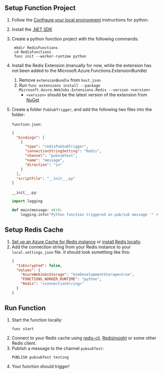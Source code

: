 ## Setup Function Project
1. Follow the [Configure your local environment](https://learn.microsoft.com/azure/azure-functions/create-first-function-cli-python?pivots=python-mode-configuration&tabs=azure-cli%2Cbash#configure-your-local-environment) instructions for python.
2. Install the [.NET SDK](https://aka.ms/dotnet-download)
3. Create a python function project with the following commands:
   ```
    mkdir RedisFunctions
    cd RedisFunctions
    func init --worker-runtime python
    ```
4. Install the Redis Extension (manually for now, while the extension has not been added to the Microsoft.Azure.Functions.ExtensionBundle)
   1. Remove `extensionBundle` from `host.json`
   2. Run `func extensions install --package Microsoft.Azure.WebJobs.Extensions.Redis --version <version>`
      - `<version>` should be the latest version of the extension from [NuGet](https://www.nuget.org/packages/Microsoft.Azure.WebJobs.Extensions.Redis)
5. Create a folder `PubSubTrigger`, and add the following two files into the folder:

   `function.json`:
   ```json
   {
     "bindings": [
       {
         "type": "redisPubSubTrigger",
         "connectionStringSetting": "Redis",
         "channel": "pubsubTest",
         "name": "message",
         "direction": "in"
       }
     ],
     "scriptFile": "__init__.py"
   }
   ```

   `__init__.py`:
   ```py
   import logging

   def main(message: str):
       logging.info("Python function triggered on pub/sub message '" + message + "' from channel 'pubsubTest'.")
   ```

## Setup Redis Cache
1. [Set up an Azure Cache for Redis instance](https://learn.microsoft.com/azure/azure-cache-for-redis/quickstart-create-redis) or [install Redis locally](https://redis.io/download/).
1. Add the connection string from your Redis instance to your `local.settings.json` file.
   It should look something like this:
    ```json
    {
      "IsEncrypted": false,
      "Values": {
        "AzureWebJobsStorage": "UseDevelopmentStorage=true",
        "FUNCTIONS_WORKER_RUNTIME": "python",
        "Redis": "<connectionString>"
      }
    }
    ```

## Run Function
1. Start the function locally:
   ```
   func start
   ```
1. Connect to your Redis cache using [redis-cli](https://redis.io/docs/ui/cli/), [RedisInsight](https://redis.com/redis-enterprise/redis-insight/) or some other Redis client.
1. Publish a message to the channel `pubsubTest`:
   ```
   PUBLISH pubsubTest testing
   ```
1. Your function should trigger!
